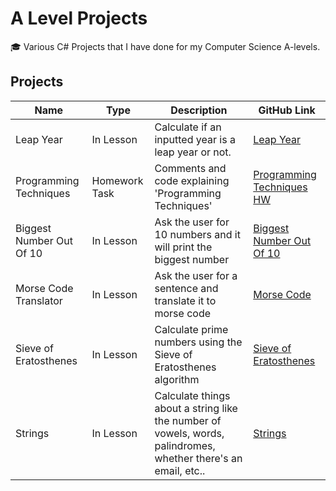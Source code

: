# A Level Projects
🎓 Various C# Projects that I have done for my Computer Science A-levels.

## Projects

| Name | Type | Description | GitHub Link |
| ---- | ---- | ----------- | ----------- |
| Leap Year | In Lesson | Calculate if an inputted year is a leap year or not. | [Leap Year](https://github.com/jake-walker/a-level-projects/tree/master/Leap%20Year) |
| Programming Techniques | Homework Task | Comments and code explaining 'Programming Techniques' | [Programming Techniques HW](https://github.com/jake-walker/a-level-projects/tree/master/Programming%20Techniques%20HW) |
| Biggest Number Out Of 10 | In Lesson | Ask the user for 10 numbers and it will print the biggest number | [Biggest Number Out Of 10](https://github.com/jake-walker/a-level-projects/tree/master/Biggest%20Number%20Out%20Of%2010) |
| Morse Code Translator | In Lesson | Ask the user for a sentence and translate it to morse code | [Morse Code](https://github.com/jake-walker/a-level-projects/tree/master/Morse%20Code) |
| Sieve of Eratosthenes | In Lesson | Calculate prime numbers using the Sieve of Eratosthenes algorithm | [Sieve of Eratosthenes](https://github.com/jake-walker/a-level-projects/tree/master/Sieve%20of%20Eratosthenes) |
| Strings | In Lesson | Calculate things about a string like the number of vowels, words, palindromes, whether there's an email, etc.. | [Strings](https://github.com/jake-walker/a-level-projects/tree/master/Strings) |